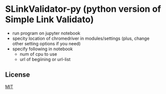 # SLinkValidator-py (python version of Simple Link Validato)

* run program on jupyter notebook
* specity location of chromedriver in modules/settings (plus, change other setting options if you need)
* specify following in notebook
  * num of cpu to use
  * url of begiining or url-list

## License
[MIT](https://choosealicense.com/licenses/mit/)
